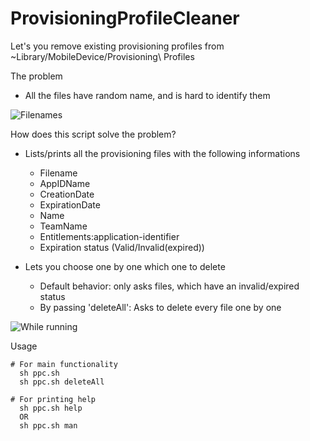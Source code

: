 # ProvisioningProfileCleaner

Let's you remove existing provisioning profiles from ~Library/MobileDevice/Provisioning\ Profiles

The problem
- All the files have random name, and is hard to identify them

![Filenames](https://i.imgur.com/G4Do3z8.png)

How does this script solve the problem?
- Lists/prints all the provisioning files with the following informations
  - Filename
  - AppIDName
  - CreationDate
  - ExpirationDate
  - Name
  - TeamName
  - Entitlements:application-identifier
  - Expiration status (Valid/Invalid(expired))

- Lets you choose one by one which one to delete
  - Default behavior: only asks files, which have an invalid/expired status
  - By passing 'deleteAll': Asks to delete every file one by one

![While running](https://i.imgur.com/zRE1kdk.png)




Usage
```
# For main functionality
  sh ppc.sh
  sh ppc.sh deleteAll
  
# For printing help
  sh ppc.sh help
  OR
  sh ppc.sh man
```
